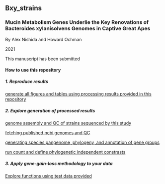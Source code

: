 ## Bxy_strains
### Mucin Metabolism Genes Underlie the Key Renovations of Bacteroides xylanisolvens Genomes in Captive Great Apes

By Alex Nishida and Howard Ochman

2021

This manuscript has been submitted

#### How to use this repository

##### 1. Reproduce results 
[generate all figures and tables using processing results provided in this repository](https://github.com/ahnishida/Bxy_strains/blob/main/scripts/pangenome_analyses/figures_tables.md)

##### 2. Explore generation of processed results
[genome assembly and QC of strains sequenced by this study](https://github.com/ahnishida/Bxy_strains/tree/main/scripts/isolate_genome_assembly)

[fetching published ncbi genomes and QC](https://github.com/ahnishida/Bxy_strains/tree/main/scripts/isolate_genome_assembly)

[generating species pangenome, phylogeny, and annotation of gene groups](https://github.com/ahnishida/Bxy_strains/blob/main/scripts/pangenome_processing_annotation/processing_pangenome.md)

[run count and define phylogenetic independent constrasts](https://github.com/ahnishida/Bxy_strains/blob/main/scripts/pangenome_analyses/gene_gain_loss.md)


##### 3. Apply gene-gain-loss methodology to your data
[Explore functions using test data provided](https://github.com/ahnishida/Bxy_strains/blob/main/scripts/pangenome_analyses/gene_gain_loss_functions.R)


